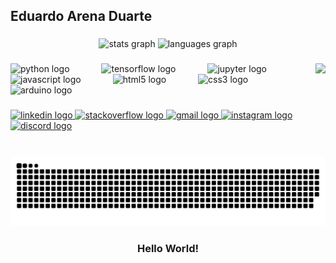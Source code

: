 <h2 align="left">Eduardo Arena Duarte</h2>

###

<div align="center">
  <img src="https://github-readme-stats.vercel.app/api?username=Sftwr-crativ&hide_title=false&hide_rank=false&show_icons=true&include_all_commits=true&count_private=true&disable_animations=false&theme=codeSTACKr&locale=en&hide_border=false" height="150" alt="stats graph"  />
  <img src="https://github-readme-stats.vercel.app/api/top-langs?username=Sftwr-crativ&locale=en&hide_title=false&layout=compact&card_width=320&langs_count=5&theme=codeSTACKr&hide_border=false" height="150" alt="languages graph"  />
</div>

###

<img align="right" height="150" src="https://datascience.smu.edu/wp-content/uploads/sites/2/2020/07/machine-learning-icon.png"  />

###

<div align="left">
  <img src="https://cdn.jsdelivr.net/gh/devicons/devicon/icons/python/python-original.svg" height="30" alt="python logo"  />
  <img width="43" />
  <img src="https://cdn.jsdelivr.net/gh/devicons/devicon/icons/tensorflow/tensorflow-original.svg" height="30" alt="tensorflow logo"  />
  <img width="43" />
  <img src="https://cdn.jsdelivr.net/gh/devicons/devicon/icons/jupyter/jupyter-original-wordmark.svg" height="30" alt="jupyter logo"  />
  <img width="43" />
  <img src="https://cdn.jsdelivr.net/gh/devicons/devicon/icons/javascript/javascript-original.svg" height="30" alt="javascript logo"  />
  <img width="43" />
  <img src="https://cdn.jsdelivr.net/gh/devicons/devicon/icons/html5/html5-plain.svg" height="30" alt="html5 logo"  />
  <img width="43" />
  <img src="https://cdn.jsdelivr.net/gh/devicons/devicon/icons/css3/css3-plain.svg" height="30" alt="css3 logo"  />
  <img width="43" />
  <img src="https://cdn.jsdelivr.net/gh/devicons/devicon/icons/arduino/arduino-original-wordmark.svg" height="30" alt="arduino logo"  />
</div>

###

<div align="left">
  <a href="https://www.linkedin.com/in/eduardo-duarte-2a8a55248/" target="_blank">
    <img src="https://raw.githubusercontent.com/maurodesouza/profile-readme-generator/master/src/assets/icons/social/linkedin/default.svg" width="69" height="35" alt="linkedin logo"  />
  </a>
  <a href="https://stackoverflow.com/users/15944370/sftwr-crativ" target="_blank">
    <img src="https://raw.githubusercontent.com/maurodesouza/profile-readme-generator/master/src/assets/icons/social/stackoverflow/default.svg" width="69" height="35" alt="stackoverflow logo"  />
  </a>
  <a href="mailto:edu.arena.duarte@gmail.com" target="_blank">
    <img src="https://raw.githubusercontent.com/maurodesouza/profile-readme-generator/master/src/assets/icons/social/gmail/default.svg" width="69" height="35" alt="gmail logo"  />
  </a>
  <a href="https://www.instagram.com/edu_arenad/" target="_blank">
    <img src="https://raw.githubusercontent.com/maurodesouza/profile-readme-generator/master/src/assets/icons/social/instagram/default.svg" width="69" height="35" alt="instagram logo"  />
  </a>
  <a href="discordapp.com/users/836949721209634857" target="_blank">
    <img src="https://raw.githubusercontent.com/maurodesouza/profile-readme-generator/master/src/assets/icons/social/discord/default.svg" width="69" height="35" alt="discord logo"  />
  </a>
</div>

###

<br clear="both">

<img src="https://raw.githubusercontent.com/Sftwr-crativ/Sftwr-crativ/output/snake.svg" alt="Snake animation" />

###

<h3 align="center">Hello World!</h3>

###
